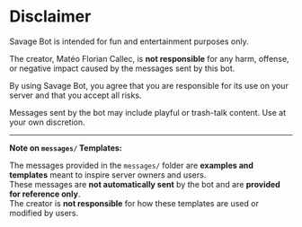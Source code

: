 # Disclaimer

Savage Bot is intended for fun and entertainment purposes only.  

The creator, Matéo Florian Callec, is **not responsible** for any harm, offense, or negative impact caused by the messages sent by this bot.  

By using Savage Bot, you agree that you are responsible for its use on your server and that you accept all risks.  

Messages sent by the bot may include playful or trash-talk content. Use at your own discretion.

---

**Note on `messages/` Templates:**  

The messages provided in the `messages/` folder are **examples and templates** meant to inspire server owners and users.  
These messages are **not automatically sent** by the bot and are **provided for reference only**.  
The creator is **not responsible** for how these templates are used or modified by users.
